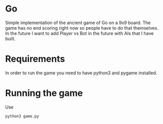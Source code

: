 # Go
Simple implementation of the ancient game of Go on a 9x9 board. The game has no end scoring right now so people have to do that themselves. In the future I want to add Player vs Bot in the future with AIs that I have built.

# Requirements
In order to run the game you need to have python3 and pygame installed. 

# Running the game
Use
```
python3 game.py
```
